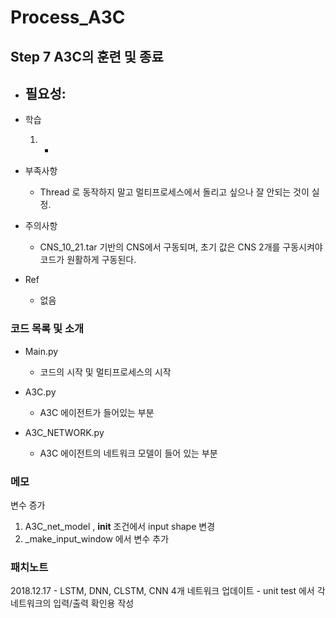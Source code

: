 # Process_A3C
## Step 7 A3C의 훈련 및 종료

- 필요성:
    - 

- 학습
    1. - 
    
- 부족사항
    - Thread 로 동작하지 말고 멀티프로세스에서 돌리고 싶으나 잘 안되는 것이 실정.

- 주의사항
    - CNS_10_21.tar 기반의 CNS에서 구동되며, 초기 값은 CNS 2개를 구동시켜야 코드가 원활하게 구동된다.
   
- Ref
    - 없음
   
### 코드 목록 및 소개
- Main.py
    - 코드의 시작 및 멀티프로세스의 시작
    
- A3C.py
    - A3C 에이전트가 들어있는 부분
    
- A3C_NETWORK.py
    - A3C 에이전트의 네트워크 모델이 들어 있는 부분    

### 메모
변수 증가
1. A3C_net_model , __init__ 조건에서 input shape 변경
2. _make_input_window 에서 변수 추가

### 패치노트
2018.12.17
    - LSTM, DNN, CLSTM, CNN 4개 네트워크 업데이트
    - unit test 에서 각 네트워크의 입력/출력 확인용 작성